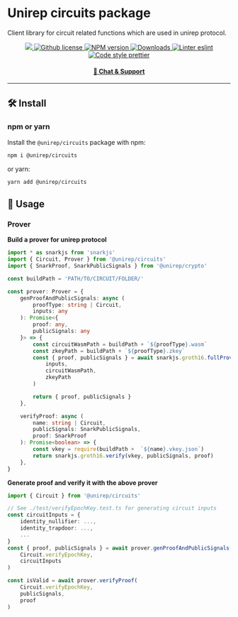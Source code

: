 # Unirep circuits package

Client library for circuit related functions which are used in unirep protocol.

<p align="center">
    <a href="https://github.com/unirep/unirep">
        <img src="https://img.shields.io/badge/project-unirep-blue.svg?style=flat-square">
    </a>
    <a href="https://github.com/unirep/unirep/blob/master/LICENSE">
        <img alt="Github license" src="https://img.shields.io/github/license/unirep/unirep.svg?style=flat-square">
    </a>
    <a href="https://www.npmjs.com/package/@unirep/circuits">
        <img alt="NPM version" src="https://img.shields.io/npm/v/@unirep/circuits?style=flat-square" />
    </a>
    <a href="https://npmjs.org/package/@unirep/circuits">
        <img alt="Downloads" src="https://img.shields.io/npm/dm/@unirep/circuits.svg?style=flat-square" />
    </a>
    <a href="https://eslint.org/">
        <img alt="Linter eslint" src="https://img.shields.io/badge/linter-eslint-8080f2?style=flat-square&logo=eslint" />
    </a>
    <a href="https://prettier.io/">
        <img alt="Code style prettier" src="https://img.shields.io/badge/code%20style-prettier-f8bc45?style=flat-square&logo=prettier" />
    </a>
</p>

<div align="center">
    <h4>
        <a href="https://discord.gg/VzMMDJmYc5">
            🤖 Chat &amp; Support
        </a>
    </h4>
</div>

---

## 🛠 Install

### npm or yarn

Install the `@unirep/circuits` package with npm:

```bash
npm i @unirep/circuits
```

or yarn:

```bash
yarn add @unirep/circuits
```

## 📔 Usage

### Prover

**Build a prover for unirep protocol**
```typescript
import * as snarkjs from 'snarkjs'
import { Circuit, Prover } from '@unirep/circuits'
import { SnarkProof, SnarkPublicSignals } from '@unirep/crypto'

const buildPath = 'PATH/TO/CIRCUIT/FOLDER/'

const prover: Prover = {
    genProofAndPublicSignals: async (
        proofType: string | Circuit,
        inputs: any
    ): Promise<{
        proof: any,
        publicSignals: any
    }> => {
        const circuitWasmPath = buildPath + `${proofType}.wasm`
        const zkeyPath = buildPath + `${proofType}.zkey`
        const { proof, publicSignals } = await snarkjs.groth16.fullProve(
            inputs,
            circuitWasmPath,
            zkeyPath
        )

        return { proof, publicSignals }
    },

    verifyProof: async (
        name: string | Circuit,
        publicSignals: SnarkPublicSignals,
        proof: SnarkProof
    ): Promise<boolean> => {
        const vkey = require(buildPath +  `${name}.vkey.json`)
        return snarkjs.groth16.verify(vkey, publicSignals, proof)
    },
}
```

**Generate proof and verify it with the above prover**
```typescript
import { Circuit } from '@unirep/circuits'

// See ./test/verifyEpochKey.test.ts for generating circuit inputs
const circuitInputs = {
    identity_nullifier: ...,
    identity_trapdoor: ...,
    ...
}
const { proof, publicSignals } = await prover.genProofAndPublicSignals(
    Circuit.verifyEpochKey,
    circuitInputs
)

const isValid = await prover.verifyProof(
    Circuit.verifyEpochKey,
    publicSignals,
    proof
)
```
